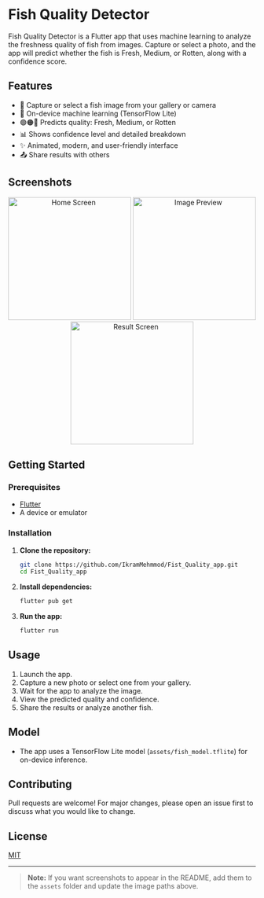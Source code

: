 # Fish Quality Detector

Fish Quality Detector is a Flutter app that uses machine learning to analyze the freshness quality of fish from images. Capture or select a photo, and the app will predict whether the fish is Fresh, Medium, or Rotten, along with a confidence score.

## Features

- 📸 Capture or select a fish image from your gallery or camera
- 🤖 On-device machine learning (TensorFlow Lite)
- 🟢🟠🔴 Predicts quality: Fresh, Medium, or Rotten
- 📊 Shows confidence level and detailed breakdown
- ✨ Animated, modern, and user-friendly interface
- 📤 Share results with others

## Screenshots

<!-- Add your screenshots to the assets folder and reference them below -->
<p align="center">
  <img src="assets/screenshot1.png" alt="Home Screen" width="250"/>
  <img src="assets/screenshot2.png" alt="Image Preview" width="250"/>
  <img src="assets/screenshot3.png" alt="Result Screen" width="250"/>
</p>

## Getting Started

### Prerequisites

- [Flutter](https://flutter.dev/docs/get-started/install)
- A device or emulator

### Installation

1. **Clone the repository:**
   ```sh
   git clone https://github.com/IkramMehmmod/Fist_Quality_app.git
   cd Fist_Quality_app
   ```

2. **Install dependencies:**
   ```sh
   flutter pub get
   ```

3. **Run the app:**
   ```sh
   flutter run
   ```

## Usage

1. Launch the app.
2. Capture a new photo or select one from your gallery.
3. Wait for the app to analyze the image.
4. View the predicted quality and confidence.
5. Share the results or analyze another fish.

## Model

- The app uses a TensorFlow Lite model (`assets/fish_model.tflite`) for on-device inference.

## Contributing

Pull requests are welcome! For major changes, please open an issue first to discuss what you would like to change.

## License

[MIT](LICENSE)

---

> **Note:** If you want screenshots to appear in the README, add them to the `assets` folder and update the image paths above.
